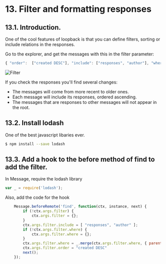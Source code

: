 # 13. Filter and formatting responses

## 13.1. Introduction.
One of the cool features of loopback is that you can define filters, sorting or include relations in the responses.

Go to the explorer, and get the messages with this in the filter parameter:

```javascript
{ "order":  ["created DESC"], "include": ["responses", "author"], "where" : { "parentId": { "exists": false }} } 
```

![Filter](https://raw.githubusercontent.com/nodejsbcn/course27May/master/exercise13/screenshots/screenshot01.png)

If you check the responses you'll find several changes:
- The messages will come from more recent to older ones. 
- Each message will include its responses, ordered ascending.
- The messages that are responses to other messages will not appear in the root.

## 13.2. Install lodash

One of the best javascript libaries ever.
```sh
$ npm install --save lodash
```

## 13.3. Add a hook to the before method of find to add the filter.

In Message, require the lodash library
```javascript
var _ = require('lodash');
```

Also, add the code for the hook

```javascript
    Message.beforeRemote('find', function(ctx, instance, next) {
        if (!ctx.args.filter) {
            ctx.args.filter = {};
        }
        ctx.args.filter.include = [ "responses", "author" ];
        if (!ctx.args.filter.where) {
            ctx.args.filter.where = {};
        }
        ctx.args.filter.where = _.merge(ctx.args.filter.where, { parentId: { exists : false }});
        ctx.args.filter.order = "created DESC"
        next();
    });
```